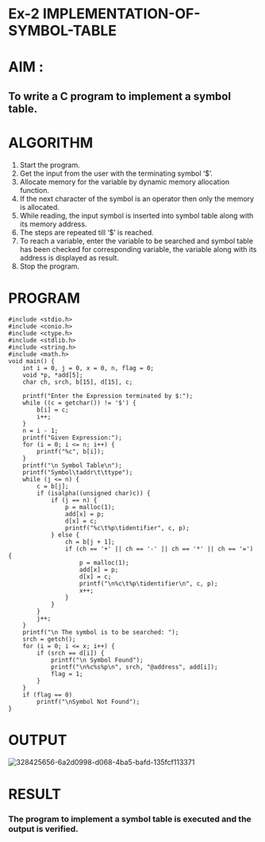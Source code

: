 # Ex-2 IMPLEMENTATION-OF-SYMBOL-TABLE
# AIM :
## To write a C program to implement a symbol table.
# ALGORITHM
1.	Start the program.
2.	Get the input from the user with the terminating symbol ‘$’.
3.	Allocate memory for the variable by dynamic memory allocation function.
4.	If the next character of the symbol is an operator then only the memory is allocated.
5.	While reading, the input symbol is inserted into symbol table along with its memory address.
6.	The steps are repeated till ‘$’ is reached.
7.	To reach a variable, enter the variable to be searched and symbol table has been checked for corresponding variable, the variable along with its address is displayed as result.
8.	Stop the program. 
# PROGRAM
```
#include <stdio.h>
#include <conio.h> 
#include <ctype.h> 
#include <stdlib.h>
#include <string.h> 
#include <math.h>
void main() {
    int i = 0, j = 0, x = 0, n, flag = 0;
    void *p, *add[5];
    char ch, srch, b[15], d[15], c;

    printf("Enter the Expression terminated by $:");
    while ((c = getchar()) != '$') {
        b[i] = c;
        i++;
    }
    n = i - 1;
    printf("Given Expression:");
    for (i = 0; i <= n; i++) {
        printf("%c", b[i]);
    }
    printf("\n Symbol Table\n");
    printf("Symbol\taddr\t\ttype");
    while (j <= n) {
        c = b[j];
        if (isalpha((unsigned char)c)) {
            if (j == n) {
                p = malloc(1);
                add[x] = p;
                d[x] = c;
                printf("%c\t%p\tidentifier", c, p);
            } else {
                ch = b[j + 1];
                if (ch == '+' || ch == '-' || ch == '*' || ch == '=') {
                    p = malloc(1);
                    add[x] = p;
                    d[x] = c;
                    printf("\n%c\t%p\tidentifier\n", c, p);
                    x++;
                }
            }
        }
        j++;
    }
    printf("\n The symbol is to be searched: ");
    srch = getch();
    for (i = 0; i <= x; i++) {
        if (srch == d[i]) {
            printf("\n Symbol Found");
            printf("\n%c%s%p\n", srch, "@address", add[i]);
            flag = 1;
        }
    }
    if (flag == 0)
        printf("\nSymbol Not Found");
}
```
# OUTPUT
![328425656-6a2d0998-d068-4ba5-bafd-135fcf113371](https://github.com/Swetha733N/IMPLEMENTATION-OF-SYMBOL-TABLE-/assets/122199934/3a1fd965-ed4a-4208-b531-b82374df7192)

# RESULT
### The program to implement a symbol table is executed and the output is verified.
